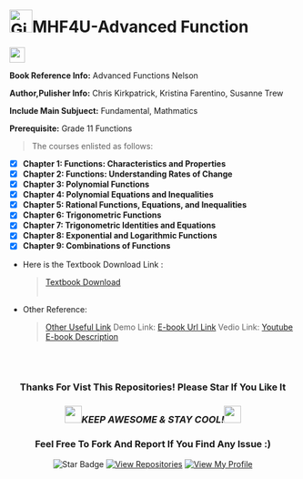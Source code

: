 <!--
 * @Author: BDFD
 * @Date: 2022-02-03 15:41:35
 * @LastEditTime: 2022-03-03 12:04:06
 * @LastEditors: BDFD
 * @Description:
 * @FilePath: \EBook01_MHF4U\README.md
-->

# <a href="https://github.com/bdfd"><img height=40 src="https://cdn.jsdelivr.net/gh/bdfd/Personal_Image_Repo/4.Stamp/BDFD_Stamp.png" alt="GitHub Followers" /></a>MHF4U-Advanced Function

<img height="27" src="https://img.shields.io/badge/test 1 -Level  Beginner-green.svg?&style=for-the-badge&logo=TheSparksFoundation&logoColor=blue"/>

**Book Reference Info:** Advanced Functions Nelson

**Author,Pulisher Info:** Chris Kirkpatrick, Kristina Farentino, Susanne Trew

**Include Main Subjuect:** Fundamental, Mathmatics

**Prerequisite:** Grade 11 Functions

> The courses enlisted as follows:

- [x] **Chapter 1: Functions: Characteristics and Properties**
- [x] **Chapter 2: Functions: Understanding Rates of Change**
- [x] **Chapter 3: Polynomial Functions**
- [x] **Chapter 4: Polynomial Equations and Inequalities**
- [x] **Chapter 5: Rational Functions, Equations, and Inequalities**
- [x] **Chapter 6: Trigonometric Functions**
- [x] **Chapter 7: Trigonometric Identities and Equations**
- [x] **Chapter 8: Exponential and Logarithmic Functions**
- [x] **Chapter 9: Combinations of Functions**
      <br />
- Here is the Textbook Download Link :
  > <a href="https://teachers.wrdsb.ca/ruhnke/files/2017/09/Nelson-Advanced-Functions-12-Textbook.pdf">Textbook Download</a><br><br>
- Other Reference:
  > <a href="Other Useful Url Link"> Other Useful Link</a>
  > Demo Link:
  > <a href="E-book Useful Url Link">E-book Url Link</a>
  > Vedio Link:
  > <a href="Youtube Useful Url Link">Youtube E-book Description</a>

<br><br>

<div align="center">

### Thanks For Vist This Repositories! Please Star If You Like It

### <img src="https://media.giphy.com/media/WUlplcMpOCEmTGBtBW/giphy.gif" width="30"><i>KEEP AWESOME & STAY COOL!</i><img src="https://media.giphy.com/media/WUlplcMpOCEmTGBtBW/giphy.gif" width="30">

### Feel Free To Fork And Report If You Find Any Issue :)

![Star Badge](https://img.shields.io/static/v1?label=%F0%9F%8C%9F&message=If%20Useful&style=style=flat&color=BC4E99)
[![View Repositories](https://img.shields.io/badge/View-My_Repositories-blue?logo=GitHub)](https://github.com/bdfd?tab=repositories)
[![View My Profile](https://img.shields.io/badge/View-My_Profile-green?logo=GitHub)](https://github.com/bdfd)

</div>
